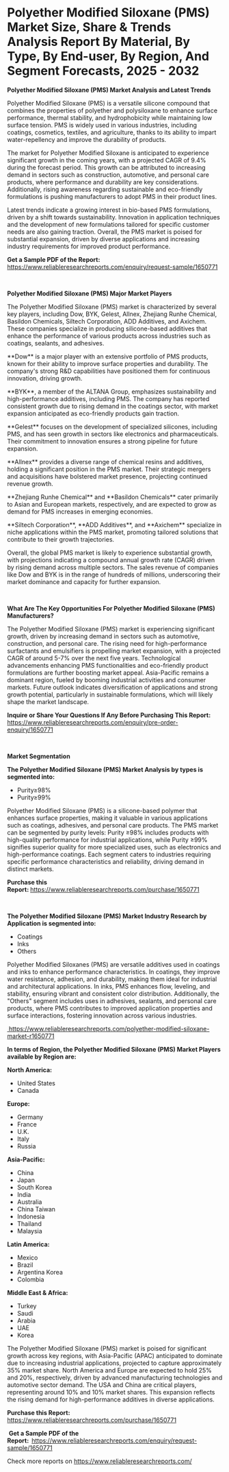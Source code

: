 <p><h1>Polyether Modified Siloxane (PMS) Market Size, Share & Trends Analysis Report By Material, By Type, By End-user, By Region, And Segment Forecasts, 2025 - 2032</h1></p><p><strong>Polyether Modified Siloxane (PMS) Market Analysis and Latest Trends</strong></p>
<p><p>Polyether Modified Siloxane (PMS) is a versatile silicone compound that combines the properties of polyether and polysiloxane to enhance surface performance, thermal stability, and hydrophobicity while maintaining low surface tension. PMS is widely used in various industries, including coatings, cosmetics, textiles, and agriculture, thanks to its ability to impart water-repellency and improve the durability of products. </p><p>The market for Polyether Modified Siloxane is anticipated to experience significant growth in the coming years, with a projected CAGR of 9.4% during the forecast period. This growth can be attributed to increasing demand in sectors such as construction, automotive, and personal care products, where performance and durability are key considerations. Additionally, rising awareness regarding sustainable and eco-friendly formulations is pushing manufacturers to adopt PMS in their product lines. </p><p>Latest trends indicate a growing interest in bio-based PMS formulations, driven by a shift towards sustainability. Innovation in application techniques and the development of new formulations tailored for specific customer needs are also gaining traction. Overall, the PMS market is poised for substantial expansion, driven by diverse applications and increasing industry requirements for improved product performance.</p></p>
<p><strong>Get a Sample PDF of the Report:&nbsp;</strong> <a href="https://www.reliableresearchreports.com/enquiry/request-sample/1650771?utm_campaign=2657&utm_medium=2&utm_source=Github&utm_content=ia&utm_term=23032025&utm_id=polyether-modified-siloxane-pms">https://www.reliableresearchreports.com/enquiry/request-sample/1650771</a></p>
<p>&nbsp;</p>
<p><strong>Polyether Modified Siloxane (PMS) Major Market Players</strong></p>
<p><p>The Polyether Modified Siloxane (PMS) market is characterized by several key players, including Dow, BYK, Gelest, Allnex, Zhejiang Runhe Chemical, Basildon Chemicals, Siltech Corporation, ADD Additives, and Axichem. These companies specialize in producing silicone-based additives that enhance the performance of various products across industries such as coatings, sealants, and adhesives.</p><p>**Dow** is a major player with an extensive portfolio of PMS products, known for their ability to improve surface properties and durability. The company's strong R&D capabilities have positioned them for continuous innovation, driving growth. </p><p>**BYK**, a member of the ALTANA Group, emphasizes sustainability and high-performance additives, including PMS. The company has reported consistent growth due to rising demand in the coatings sector, with market expansion anticipated as eco-friendly products gain traction.</p><p>**Gelest** focuses on the development of specialized silicones, including PMS, and has seen growth in sectors like electronics and pharmaceuticals. Their commitment to innovation ensures a strong pipeline for future expansion.</p><p>**Allnex** provides a diverse range of chemical resins and additives, holding a significant position in the PMS market. Their strategic mergers and acquisitions have bolstered market presence, projecting continued revenue growth.</p><p>**Zhejiang Runhe Chemical** and **Basildon Chemicals** cater primarily to Asian and European markets, respectively, and are expected to grow as demand for PMS increases in emerging economies. </p><p>**Siltech Corporation**, **ADD Additives**, and **Axichem** specialize in niche applications within the PMS market, promoting tailored solutions that contribute to their growth trajectories.</p><p>Overall, the global PMS market is likely to experience substantial growth, with projections indicating a compound annual growth rate (CAGR) driven by rising demand across multiple sectors. The sales revenue of companies like Dow and BYK is in the range of hundreds of millions, underscoring their market dominance and capacity for further expansion.</p></p>
<p>&nbsp;</p>
<p><strong>What Are The Key Opportunities For Polyether Modified Siloxane (PMS) Manufacturers?</strong></p>
<p><p>The Polyether Modified Siloxane (PMS) market is experiencing significant growth, driven by increasing demand in sectors such as automotive, construction, and personal care. The rising need for high-performance surfactants and emulsifiers is propelling market expansion, with a projected CAGR of around 5-7% over the next five years. Technological advancements enhancing PMS functionalities and eco-friendly product formulations are further boosting market appeal. Asia-Pacific remains a dominant region, fueled by booming industrial activities and consumer markets. Future outlook indicates diversification of applications and strong growth potential, particularly in sustainable formulations, which will likely shape the market landscape.</p></p>
<p><strong>Inquire or Share Your Questions If Any Before Purchasing This Report:</strong> <a href="https://www.reliableresearchreports.com/enquiry/pre-order-enquiry/1650771?utm_campaign=2657&utm_medium=2&utm_source=Github&utm_content=ia&utm_term=23032025&utm_id=polyether-modified-siloxane-pms">https://www.reliableresearchreports.com/enquiry/pre-order-enquiry/1650771</a></p>
<p>&nbsp;</p>
<p><strong>Market Segmentation</strong></p>
<p><strong>The Polyether Modified Siloxane (PMS) Market Analysis by types is segmented into:</strong></p>
<p><ul><li>Purity≥98%</li><li>Purity≥99%</li></ul></p>
<p><p>Polyether Modified Siloxane (PMS) is a silicone-based polymer that enhances surface properties, making it valuable in various applications such as coatings, adhesives, and personal care products. The PMS market can be segmented by purity levels: Purity ≥98% includes products with high-quality performance for industrial applications, while Purity ≥99% signifies superior quality for more specialized uses, such as electronics and high-performance coatings. Each segment caters to industries requiring specific performance characteristics and reliability, driving demand in distinct markets.</p></p>
<p><strong>Purchase this Report:&nbsp;</strong><a href="https://www.reliableresearchreports.com/purchase/1650771?utm_campaign=2657&utm_medium=2&utm_source=Github&utm_content=ia&utm_term=23032025&utm_id=polyether-modified-siloxane-pms">https://www.reliableresearchreports.com/purchase/1650771</a></p>
<p>&nbsp;</p>
<p><strong>The Polyether Modified Siloxane (PMS) Market Industry Research by Application is segmented into:</strong></p>
<p><ul><li>Coatings</li><li>Inks</li><li>Others</li></ul></p>
<p><p>Polyether Modified Siloxanes (PMS) are versatile additives used in coatings and inks to enhance performance characteristics. In coatings, they improve water resistance, adhesion, and durability, making them ideal for industrial and architectural applications. In inks, PMS enhances flow, leveling, and stability, ensuring vibrant and consistent color distribution. Additionally, the "Others" segment includes uses in adhesives, sealants, and personal care products, where PMS contributes to improved application properties and surface interactions, fostering innovation across various industries.</p></p>
<p><a href="https://www.reliableresearchreports.com/polyether-modified-siloxane-market-r1650771?utm_campaign=2657&utm_medium=2&utm_source=Github&utm_content=ia&utm_term=23032025&utm_id=polyether-modified-siloxane-pms">&nbsp;https://www.reliableresearchreports.com/polyether-modified-siloxane-market-r1650771</a></p>
<p><strong>In terms of Region, the Polyether Modified Siloxane (PMS) Market Players available by Region are:</strong></p>
<p>
    <p> <strong> North America: </strong>
        <ul>
            <li>United States</li>
            <li>Canada</li>
        </ul>
        </p> 
    <p> <strong> Europe: </strong>
        <ul>
            <li>Germany</li>
            <li>France</li>
            <li>U.K.</li>
            <li>Italy</li>
            <li>Russia</li>
        </ul>
        </p> 
    <p> <strong> Asia-Pacific: </strong>
        <ul>
            <li>China</li>
            <li>Japan</li>
            <li>South Korea</li>
            <li>India</li>
            <li>Australia</li>
            <li>China Taiwan</li>
            <li>Indonesia</li>
            <li>Thailand</li>
            <li>Malaysia</li>
        </ul>
        </p> 
    <p> <strong> Latin America: </strong>
        <ul>
            <li>Mexico</li>
            <li>Brazil</li>
            <li>Argentina Korea</li>
            <li>Colombia</li>
        </ul>
        </p> 
    <p> <strong> Middle East & Africa: </strong>
        <ul>
            <li>Turkey</li>
            <li>Saudi</li>
            <li>Arabia</li>
            <li>UAE</li>
            <li>Korea</li>
        </ul>
    </p>
    </p>
<p><p>The Polyether Modified Siloxane (PMS) market is poised for significant growth across key regions, with Asia-Pacific (APAC) anticipated to dominate due to increasing industrial applications, projected to capture approximately 35% market share. North America and Europe are expected to hold 25% and 20%, respectively, driven by advanced manufacturing technologies and automotive sector demand. The USA and China are critical players, representing around 10% and 10% market shares. This expansion reflects the rising demand for high-performance additives in diverse applications.</p></p>
<p><strong>Purchase this Report: </strong><a href="https://www.reliableresearchreports.com/purchase/1650771?utm_campaign=2657&utm_medium=2&utm_source=Github&utm_content=ia&utm_term=23032025&utm_id=polyether-modified-siloxane-pms">https://www.reliableresearchreports.com/purchase/1650771</a></p>
<p>&nbsp;<strong>Get a Sample PDF of the Report:&nbsp;&nbsp;</strong><a href="https://www.reliableresearchreports.com/enquiry/request-sample/1650771?utm_campaign=2657&utm_medium=2&utm_source=Github&utm_content=ia&utm_term=23032025&utm_id=polyether-modified-siloxane-pms">https://www.reliableresearchreports.com/enquiry/request-sample/1650771</a></p>
<p><strong></strong></p>
<p>Check more reports on <a href="https://www.reliableresearchreports.com/?utm_campaign=2657&utm_medium=2&utm_source=Github&utm_content=ia&utm_term=23032025&utm_id=polyether-modified-siloxane-pms">https://www.reliableresearchreports.com/</a></p>